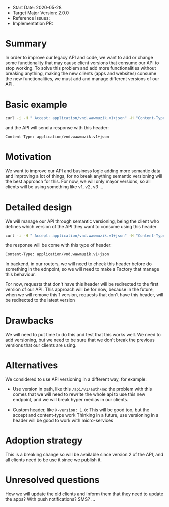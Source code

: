 - Start Date: 2020-05-28
- Target Major Version: 2.0.0
- Reference Issues:
- Implementation PR:

# Summary

In order to improve our legacy API and code, we want to add or change some functionality that may cause client versions that consume our API to stop working. To solve this problem and add more functionalities without breaking anything, making the new clients (apps and websites) consume the new functionalities, we must add and manage different versions of our API.


# Basic example

```bash
curl -i -H " Accept: application/vnd.wawmuzik.v1+json" -H "Content-Type: application/json" http://app.wawmuzik.com/auth/login
```

and the API will send a response with this header:

```bash
Content-Type: application/vnd.wawmuzik.v1+json
```

# Motivation

We want to improve our API and business logic adding more semantic data and improving a lot of things, for no break anything semantic versioning will the best approach for this. For now, we will only mayor versions, so all clients will be using something like v1, v2, v3 ...

# Detailed design

We will manage our API through semantic versioning, being the client who defines which version of the API they want to consume using this header

```bash
curl -i -H " Accept: application/vnd.wawmuzik.v1+json" -H "Content-Type: application/json" http://app.wawmuzik.com/auth/login
```

the response will be come with this type of header:

```bash
Content-Type: application/vnd.wawmuzik.v1+json
```

In backend, in our routers, we will need to check this header before do something in the ednpoint, so we will need to make a Factory that manage this behaviour.

For now, requests that don't have this header will be redirected to the first version of our API. This approach will be for now, because in the future, when we will remove this 1 version, requests that don't have this header, will be redirected to the latest version


# Drawbacks

We will need to put time to do this and test that this works well. We need to add versioning, but we need to be sure that we don't break the previous versions that our clients are using.

# Alternatives

We considered to use API versioning in a different way, for example:

* Use version in path, like this `/api/v1/auth/me`: the problem with this comes that we will need to rewrite the whole api to use this new endpoint, and we will break hyper medias in our clients.

* Custom header, like `X-version: 1.0`: This will be good too, but the accept and content-type work
Thinking in a future, use versioning in a header will be good to work with micro-services

# Adoption strategy

This is a breaking change so will be available since version 2 of the API, and all clients need to be use it since we publish it.

# Unresolved questions

How we will update the old clients and inform them that they need to update the apps? With push notifications? SMS? ...
